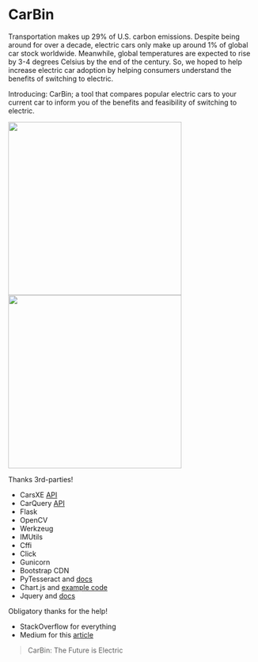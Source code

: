 # CarBin

Transportation makes up 29% of U.S. carbon emissions. Despite being around for over a decade, electric cars only make up around 1% of global car stock worldwide. Meanwhile, global temperatures are expected to rise by 3-4 degrees Celsius by the end of the century. So, we hoped to help increase electric car adoption by helping consumers understand the benefits of switching to electric. 

Introducing: CarBin; a tool that compares popular electric cars to your current car to inform you of the benefits and feasibility of switching to electric.


<img  width="350"  src="https://storage.googleapis.com/car-switch/example1/thing1.png" border="0">
<img  width="350"  src="https://storage.googleapis.com/car-switch/example1/thing2.png" border="0">

Thanks 3rd-parties!
 - CarsXE [API](https://api.carsxe.com/docs)
 - CarQuery [API](https://www.carqueryapi.com/documentation/)
 - Flask
 - OpenCV 
 - Werkzeug
 - IMUtils
 - Cffi
 - Click
 - Gunicorn
 - Bootstrap CDN
 - PyTesseract and [docs](docs)
 - Chart.js and [example code](https://www.chartjs.org/docs/latest/samples/bar/vertical.html)
 - Jquery and [docs](https://api.jquery.com/ajaxSend/)

Obligatory thanks for the help!
 - StackOverflow for everything
 - Medium for this [article](https://medium.com/programming-fever/license-plate-recognition-using-opencv-python-7611f85cdd6c)


> CarBin: The Future is Electric
